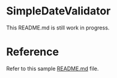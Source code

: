 # SimpleDateValidator

This README.md is still work in progress.

# Reference

Refer to this sample [README.md](https://raw.github.com/github/android/master/README.md) file.